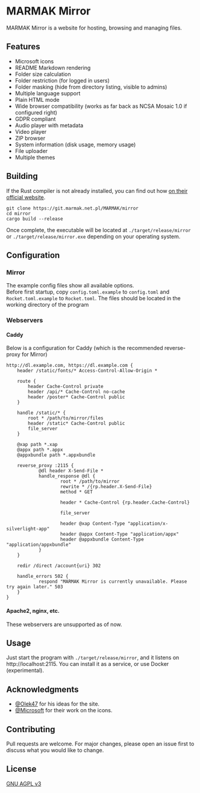 # MARMAK Mirror

MARMAK Mirror is a website for hosting, browsing and managing files.

## Features

- Microsoft icons
- README Markdown rendering
- Folder size calculation
- Folder restriction (for logged in users)
- Folder masking (hide from directory listing, visible to admins)
- Multiple language support
- Plain HTML mode
- Wide browser compatibility (works as far back as NCSA Mosaic 1.0 if configured right)
- GDPR compliant
- Audio player with metadata
- Video player
- ZIP browser
- System information (disk usage, memory usage)
- File uploader
- Multiple themes

## Building

If the Rust compiler is not already installed, you can find out how [on their official website](https://www.rust-lang.org/tools/install).

```shell
git clone https://git.marmak.net.pl/MARMAK/mirror
cd mirror
cargo build --release
```

Once complete, the executable will be located at `./target/release/mirror` or `./target/release/mirror.exe` depending on your operating system.

## Configuration

### Mirror

The example config files show all available options.  
Before first startup, copy `config.toml.example` to `config.toml` and `Rocket.toml.example` to `Rocket.toml`. The files should be located in the working directory of the program

### Webservers

#### Caddy

Below is a configuration for Caddy (which is the recommended reverse-proxy for Mirror)

```
http://dl.example.com, https://dl.example.com {
    header /static/fonts/* Access-Control-Allow-Origin *

    route {
        header Cache-Control private
        header /api/* Cache-Control no-cache
        header /poster* Cache-Control public
    }

    handle /static/* {
        root * /path/to/mirror/files
        header /static* Cache-Control public
        file_server
    }

    @xap path *.xap
    @appx path *.appx
    @appxbundle path *.appxbundle

    reverse_proxy :2115 {
            @dl header X-Send-File *
            handle_response @dl {
                    root * /path/to/mirror
                    rewrite * /{rp.header.X-Send-File}
                    method * GET

                    header * Cache-Control {rp.header.Cache-Control}

                    file_server

                    header @xap Content-Type "application/x-silverlight-app"
                    header @appx Content-Type "application/appx"
                    header @appxbundle Content-Type "application/appxbundle"
            }
    }

    redir /direct /account{uri} 302

    handle_errors 502 {
            respond "MARMAK Mirror is currently unavailable. Please try again later." 503
    }
}
```

#### Apache2, nginx, etc.

These webservers are unsupported as of now.

## Usage

Just start the program with `./target/release/mirror`, and it listens on http://localhost:2115. You can install it as a service, or use Docker (experimental).

## Acknowledgments

- [@Olek47](https://github.com/Olek47) for his ideas for the site.
- [@Microsoft](https://github.com/microsoft) for their work on the icons.

## Contributing

Pull requests are welcome. For major changes, please open an issue first to discuss what you would like to change.

## License

[GNU AGPL v3](https://www.gnu.org/licenses/agpl-3.0.en.html)
